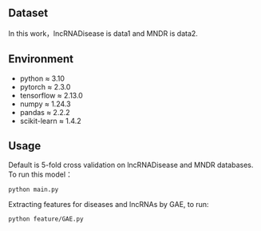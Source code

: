 ## Dataset

In this work，lncRNADisease is data1 and MNDR is data2.

## Environment

 - python $\approx$ 3.10
 - pytorch $\approx$ 2.3.0
 - tensorflow $\approx$ 2.13.0
 - numpy $\approx$ 1.24.3
 - pandas $\approx$ 2.2.2
 - scikit-learn $\approx$ 1.4.2

## Usage

Default is 5-fold cross validation on lncRNADisease  and MNDR databases. To run this model：
```
python main.py
```
Extracting features for diseases and lncRNAs by GAE, to run:
```
python feature/GAE.py
```
